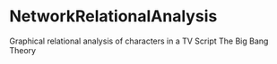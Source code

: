 # NetworkRelationalAnalysis
Graphical relational analysis of characters in a TV Script The Big Bang Theory
